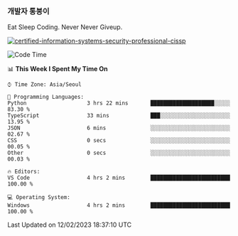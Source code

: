 ### 개발자 통붕이
Eat Sleep Coding.
Never Never Giveup.

[![certified-information-systems-security-professional-cissp](https://user-images.githubusercontent.com/44606727/157613689-acd84ec6-5f8f-4e79-89d9-a8d51f033634.png)](https://www.credly.com/badges/f394a010-85a0-450b-9136-8043af01d71c/public_url)

<!--START_SECTION:waka-->
![Code Time](http://img.shields.io/badge/Code%20Time-1%2C434%20hrs-blue)

📊 **This Week I Spent My Time On** 

```text
⌚︎ Time Zone: Asia/Seoul

💬 Programming Languages: 
Python                   3 hrs 22 mins       ████████████████████░░░░░   83.30 % 
TypeScript               33 mins             ███░░░░░░░░░░░░░░░░░░░░░░   13.95 % 
JSON                     6 mins              ░░░░░░░░░░░░░░░░░░░░░░░░░   02.67 % 
CSS                      0 secs              ░░░░░░░░░░░░░░░░░░░░░░░░░   00.05 % 
Other                    0 secs              ░░░░░░░░░░░░░░░░░░░░░░░░░   00.03 % 

🔥 Editors: 
VS Code                  4 hrs 2 mins        █████████████████████████   100.00 % 

💻 Operating System: 
Windows                  4 hrs 2 mins        █████████████████████████   100.00 % 

```


 Last Updated on 12/02/2023 18:37:10 UTC
<!--END_SECTION:waka-->
